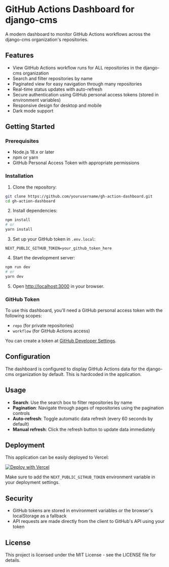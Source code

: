 # GitHub Actions Dashboard for django-cms

A modern dashboard to monitor GitHub Actions workflows across the django-cms organization's repositories.

## Features

- View GitHub Actions workflow runs for ALL repositories in the django-cms organization
- Search and filter repositories by name
- Paginated view for easy navigation through many repositories
- Real-time status updates with auto-refresh
- Secure authentication using GitHub personal access tokens (stored in environment variables)
- Responsive design for desktop and mobile
- Dark mode support

## Getting Started

### Prerequisites

- Node.js 18.x or later
- npm or yarn
- GitHub Personal Access Token with appropriate permissions

### Installation

1. Clone the repository:

```bash
git clone https://github.com/yourusername/gh-action-dashboard.git
cd gh-action-dashboard
```

2. Install dependencies:

```bash
npm install
# or
yarn install
```

3. Set up your GitHub token in `.env.local`:

```
NEXT_PUBLIC_GITHUB_TOKEN=your_github_token_here
```

4. Start the development server:

```bash
npm run dev
# or
yarn dev
```

5. Open [http://localhost:3000](http://localhost:3000) in your browser.

### GitHub Token

To use this dashboard, you'll need a GitHub personal access token with the following scopes:
- `repo` (for private repositories)
- `workflow` (for GitHub Actions access)

You can create a token at [GitHub Developer Settings](https://github.com/settings/tokens).

## Configuration

The dashboard is configured to display GitHub Actions data for the django-cms organization by default. This is hardcoded in the application.

## Usage

- **Search**: Use the search box to filter repositories by name
- **Pagination**: Navigate through pages of repositories using the pagination controls
- **Auto-refresh**: Toggle automatic data refresh (every 60 seconds by default)
- **Manual refresh**: Click the refresh button to update data immediately

## Deployment

This application can be easily deployed to Vercel:

[![Deploy with Vercel](https://vercel.com/button)](https://vercel.com/new/clone?repository-url=https%3A%2F%2Fgithub.com%2Fyourusername%2Fgh-action-dashboard)

Make sure to add the `NEXT_PUBLIC_GITHUB_TOKEN` environment variable in your deployment settings.

## Security

- GitHub tokens are stored in environment variables or the browser's localStorage as a fallback
- API requests are made directly from the client to GitHub's API using your token

## License

This project is licensed under the MIT License - see the LICENSE file for details.
